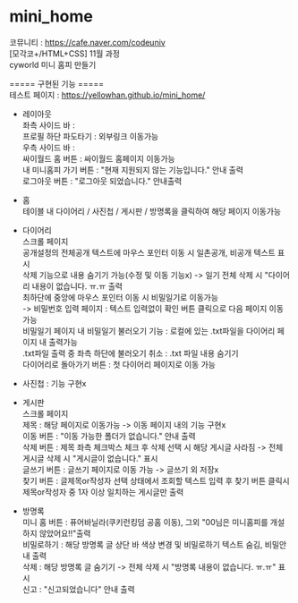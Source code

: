 # mini_home
코뮤니티 : https://cafe.naver.com/codeuniv  
[모각코+/HTML+CSS] 11월 과정  
cyworld 미니 홈피 만들기  
  
===== 구현된 기능 =====  
테스트 페이지 : https://yellowhan.github.io/mini_home/  
  
+ 레이아웃  
좌측 사이드 바 :  
프로필 하단 파도타기 : 외부링크 이동가능  
우측 사이드 바 :  
싸이월드 홈 버튼 : 싸이월드 홈페이지 이동가능  
내 미니홈피 가기 버튼 : "현재 지원되지 않는 기능입니다." 안내 출력  
로그아웃 버튼 : "로그아웃 되었습니다." 안내출력
  
+ 홈  
테이블 내 다이어리 / 사진첩 / 게시판 / 방명록을 클릭하여 해당 페이지 이동가능  
  
+ 다이어리  
스크롤 페이지  
공개설정의 전체공개 텍스트에 마우스 포인터 이동 시 일촌공개, 비공개 텍스트 표시  
삭제 기능으로 내용 숨기기 가능(수정 및 이동 기능x) -> 일기 전체 삭제 시 "다이어리 내용이 없습니다. ㅠ.ㅠ 출력  
최하단에 중앙에 마우스 포인터 이동 시 비밀일기로 이동가능  
-> 비밀번호 입력 페이지 : 텍스트 입력없이 확인 버튼 클릭으로 다음 페이지 이동 가능   
비밀일기 페이지 내 비밀일기 불러오기 기능 : 로컬에 있는 .txt파일을 다이어리 페이지 내 출력가능  
.txt파일 출력 중 좌측 하단에 불러오기 취소 : .txt 파일 내용 숨기기  
다이어리로 돌아가기 버튼 : 첫 다이어리 페이지로 이동 가능  
  
+ 사진첩 : 기능 구현x  
  
+ 게시판  
스크롤 페이지  
제목 : 해당 페이지로 이동가능 -> 이동 페이지 내의 기능 구현x  
이동 버튼 : "이동 가능한 폴더가 없습니다." 안내 출력  
삭제 버튼 : 제목 좌측 체크박스 체크 후 삭제 선택 시 해당 게시글 사라짐 -> 전체 게시글 삭제 시 "게시글이 없습니다." 표시  
글쓰기 버튼 : 글쓰기 페이지로 이동 가능 -> 글쓰기 외 저장x  
찾기 버튼 : 글제목or작성자 선택 상태에서 조회할 텍스트 입력 후 찾기 버튼 클릭시 제목or작성자 중 1자 이상 일치하는 게시글만 출력  

+ 방명록  
미니 홈 버튼 : 퓨어바닐라(쿠키런킹덤 공홈 이동), 그외 "00님은 미니홈피를 개설 하지 않았어요!!"출력  
비밀로하기 : 해당 방명록 글 상단 바 색상 변경 및 비밀로하기 텍스트 숨김, 비밀안내 출력  
삭제 : 해당 방명록 글 숨기기 -> 전체 삭제 시 "방명록 내용이 없습니다. ㅠ.ㅠ" 표시  
신고 : "신고되었습니다" 안내 출력  
